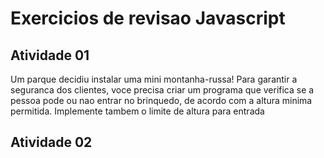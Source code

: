 # Exercicios de revisao Javascript

## Atividade 01

Um parque decidiu instalar uma mini montanha-russa! Para garantir a seguranca dos clientes, voce precisa criar um programa que verifica se a pessoa pode ou nao entrar no brinquedo, de acordo com a altura minima permitida. Implemente tambem o limite de altura para entrada 

## Atividade 02